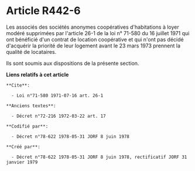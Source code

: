 # Article R442-6

Les associés des sociétés anonymes coopératives d'habitations à loyer modéré supprimées par l'article 26-1 de la loi n°
71-580 du 16 juillet 1971 qui ont bénéficié d'un contrat de location coopérative et qui n'ont pas décidé d'acquérir la
priorité de leur logement avant le 23 mars 1973 prennent la qualité de locataires.

Ils sont soumis aux dispositions de la présente section.

**Liens relatifs à cet article**

	**Cite**:

	  - Loi n°71-580 1971-07-16 art. 26-1

	**Anciens textes**:

	  - Décret n°72-216 1972-03-22 art. 17

	**Codifié par**:

	  - Décret n°78-622 1978-05-31 JORF 8 juin 1978

	**Créé par**:

	  - Décret n°78-622 1978-05-31 JORF 8 juin 1978, rectificatif JORF 31 janvier 1979
